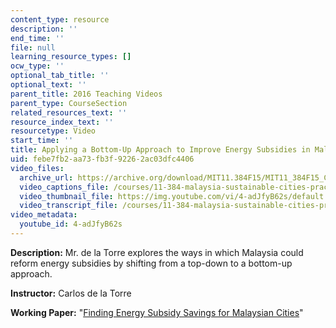 ```yaml
---
content_type: resource
description: ''
end_time: ''
file: null
learning_resource_types: []
ocw_type: ''
optional_tab_title: ''
optional_text: ''
parent_title: 2016 Teaching Videos
parent_type: CourseSection
related_resources_text: ''
resource_index_text: ''
resourcetype: Video
start_time: ''
title: Applying a Bottom-Up Approach to Improve Energy Subsidies in Malaysia
uid: febe7fb2-aa73-fb3f-9226-2ac03dfc4406
video_files:
  archive_url: https://archive.org/download/MIT11.384F15/MIT11_384F15_Carlos_300k.mp4
  video_captions_file: /courses/11-384-malaysia-sustainable-cities-practicum-spring-2018/e4585515c8aa5d48a76eb16c5a0d7a5d_4-adJfyB62s.vtt
  video_thumbnail_file: https://img.youtube.com/vi/4-adJfyB62s/default.jpg
  video_transcript_file: /courses/11-384-malaysia-sustainable-cities-practicum-spring-2018/0eddb2a66f10cc6b908eb924a2bc786e_4-adJfyB62s.pdf
video_metadata:
  youtube_id: 4-adJfyB62s
---
```


**Description:** Mr. de la Torre explores the ways in which Malaysia could reform energy subsidies by shifting from a top-down to a bottom-up approach.

**Instructor:** Carlos de la Torre

**Working Paper:** "[Finding Energy Subsidy Savings for Malaysian Cities](http://malaysiacities.mit.edu/paperDeLaTorre)"



